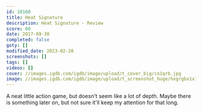 ```yaml
---
id: 10160
title: Heat Signature
description: Heat Signature - Review
score: 60
date: 2017-09-30
completed: false
goty: []
modified_date: 2023-02-28
screenshots: []
tags: []
videos: []
cover: //images.igdb.com/igdb/image/upload/t_cover_big/co1qrb.jpg
image: //images.igdb.com/igdb/image/upload/t_screenshot_huge/hxgrgbx1x7jdnegr7ffr.jpg
---
```

A neat little action game, but doesn't seem like a lot of depth. Maybe there is something later on, but not sure it'll keep my attention for that long.